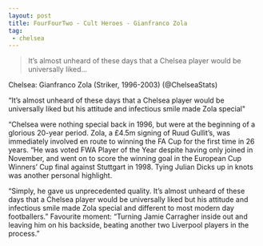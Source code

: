 ```yaml
---
layout: post
title: FourFourTwo - Cult Heroes - Gianfranco Zola
tag:
 - chelsea
---
```

 
> It’s almost unheard of these days that a Chelsea player would be universally liked...
 
Chelsea: Gianfranco Zola (Striker, 1996-2003) (@ChelseaStats)

“It’s almost unheard of these days that a Chelsea player would be universally liked but his attitude and infectious smile made Zola special"

“Chelsea were nothing special back in 1996, but were at the beginning of a glorious 20-year period. Zola, a £4.5m signing of Ruud Gullit’s, was immediately involved en route to winning the FA Cup for the first time in 26 years. “He was voted FWA Player of the Year despite having only joined in November, and went on to score the winning goal in the European Cup Winners’ Cup final against Stuttgart in 1998. Tying Julian Dicks up in knots was another personal highlight.

“Simply, he gave us unprecedented quality. It’s almost unheard of these days that a Chelsea player would be universally liked but his attitude and infectious smile made Zola special and different to most modern day footballers.” Favourite moment: “Turning Jamie Carragher inside out and leaving him on his backside, beating another two Liverpool players in the process.”

